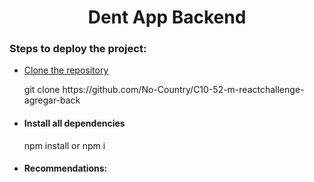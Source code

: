 <h1 align='center' >Dent App Backend</h1>
<h3>Steps to deploy the project:</h3>
<ul>
  <li>
    <a href='https://docs.github.com/en/repositories/creating-and-managing-repositories/cloning-a-repository'>
      Clone the repository
    </a>
    <p>git clone https://github.com/No-Country/C10-52-m-reactchallenge-agregar-back</p>
  </li>
  <li>
    <h4>Install all dependencies</h4>
    <p>npm install or npm i</4>
  </li>
  <li>
    <h4>Recommendations:</h4>
  </li>
</ul>
